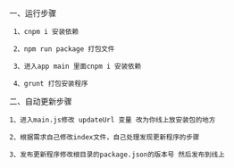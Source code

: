 一、运行步骤

     1、cnpm i 安装依赖

     2、npm run package 打包文件

     3、进入app main 里面cnpm i 安装依赖 

     4、grunt 打包安装程序

二、自动更新步骤

    1、进入main.js修改 updateUrl 变量 改为你线上放安装包的地方

    2、根据需求自己修改index文件，自己处理发现更新程序的步骤

    3、发布更新程序修改根目录的package.json的版本号 然后发布到线上